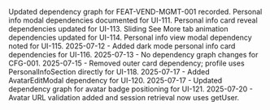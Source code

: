 Updated dependency graph for FEAT-VEND-MGMT-001 recorded.
Personal info modal dependencies documented for UI-111.
Personal info card reveal dependencies updated for UI-113.
Sliding See More tab animation dependencies updated for UI-114.
Personal info view modal dependency noted for UI-115.
2025-07-12 - Added dark mode personal info card dependencies for UI-116.
2025-07-13 - No dependency graph changes for CFG-001.
2025-07-15 - Removed outer card dependency; profile uses PersonalInfoSection directly for UI-118.
2025-07-17 - Added AvatarEditModal dependency for UI-120.
2025-07-17 - Updated dependency graph for avatar badge positioning for UI-121.
2025-07-20 - Avatar URL validation added and session retrieval now uses getUser.
